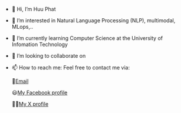 - 👋 Hi, I’m Huu Phat
- 👀 I’m interested in Natural Language Processing (NLP), multimodal, MLops,..
- 🌱 I’m currently learning Computer Science at the University of Infomation Technology
- 💞️ I’m looking to collaborate on 
- 📫 How to reach me: Feel free to contact me via:
  
  📩[Email](mailto:phatd142@gmail.com)
  
  😃[My Facebook profile](https://www.facebook.com/so.thanh.3576)
  
  🙋‍♂️[My X profile](https://twitter.com/phat_ang14302)


<!---
HuuPhat125/HuuPhat125 is a ✨ special ✨ repository because its `README.md` (this file) appears on your GitHub profile.
You can click the Preview link to take a look at your changes.
--->
